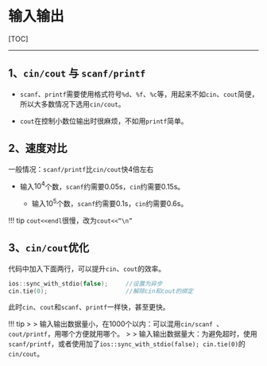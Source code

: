 <h1>
    输入输出
</h1>

[TOC]

---

## 1、`cin/cout` 与 `scanf/printf`

- `scanf`、`printf`需要使用格式符号`%d`、`%f`、`%c`等，用起来不如`cin`、`cout`简便，所以大多数情况下选用`cin/cout`。

- `cout`在控制小数位输出时很麻烦，不如用`printf`简单。

## 2、速度对比

一般情况：`scanf/printf`比`cin/cout`快4倍左右

- 输入$10^4$个数，`scanf`约需要0.05s，`cin`约需要0.15s。 
  
  - 输入$10^5$个数，`scanf`约需要0.1s，`cin`约需要0.6s。
    
!!! tip
     `cout<<endl`很慢，改为`cout<<“\n”`

## 3、`cin/cout`优化

代码中加入下面两行，可以提升`cin`、`cout`的效率。
```c++
ios::sync_with_stdio(false);     //设置为异步
cin.tie(0);                      //解除cin和cout的绑定
```

此时`cin`、`cout`和`scanf`、`printf`一样快，甚至更快。

!!! tip
    >
    > 输入输出数据量小，在1000个以内：可以混用`cin/scanf `、`cout/printf`，用哪个方便就用哪个。
    >
    > 输入输出数据量大：为避免超时，使用`scanf/printf`，或者使用加了`ios::sync_with_stdio(false); cin.tie(0)`的`cin/cout`。 

